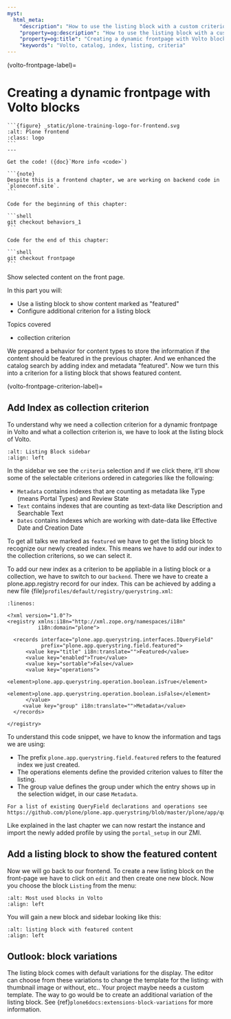 ```yaml
---
myst:
  html_meta:
    "description": "How to use the listing block with a custom criterion"
    "property=og:description": "How to use the listing block with a custom criterion"
    "property=og:title": "Creating a dynamic frontpage with Volto blocks"
    "keywords": "Volto, catalog, index, listing, criteria"
---
```


(volto-frontpage-label)=

# Creating a dynamic frontpage with Volto blocks

````{sidebar} Plone Frontend Chapter
```{figure} _static/plone-training-logo-for-frontend.svg
:alt: Plone frontend
:class: logo
```
---

Get the code! ({doc}`More info <code>`)

```{note}
Despite this is a frontend chapter, we are working on backend code in `ploneconf.site`.
```

Code for the beginning of this chapter:

```shell
git checkout behaviors_1
```

Code for the end of this chapter:

```shell
git checkout frontpage
```
````

Show selected content on the front page.

In this part you will:

- Use a listing block to show content marked as "featured"
- Configure additional criterion for a listing block

Topics covered

- collection criterion


We prepared a behavior for content types to store the information if the content should be featured in the previous  chapter.
And we enhanced the catalog search by adding index and metadata "featured".
Now we turn this into a criterion for a listing block that shows featured content.


(volto-frontpage-criterion-label)=

## Add Index as collection criterion

To understand why we need a collection criterion for a dynamic frontpage in Volto and what a collection criterion is, we have to look at the listing block of Volto.

```{figure} _static/volto_frontpage.png
:alt: Listing Block sidebar
:align: left
```

In the sidebar we see the `criteria` selection and if we click there, it'll show some of the selectable criterions ordered in categories like the following:

- `Metadata` contains indexes that are counting as metadata like Type (means Portal Types) and Review State
- `Text` contains indexes that are counting as text-data like Description and Searchable Text
- `Dates` contains indexes which are working with date-data like Effective Date and Creation Date

To get all talks we marked as `featured` we have to get the listing block to recognize our newly created index.
This means we have to add our index to the collection criterions, so we can select it.

To add our new index as a criterion to be appliable in a listing block or a collection, we have to switch to our `backend`. There we have to create a plone.app.registry record for our index. This can be achieved by adding a new file {file}`profiles/default/registry/querystring.xml`:

```{code-block} xml
:linenos:

<?xml version="1.0"?>
<registry xmlns:i18n="http://xml.zope.org/namespaces/i18n"
          i18n:domain="plone">

  <records interface="plone.app.querystring.interfaces.IQueryField"
           prefix="plone.app.querystring.field.featured">
      <value key="title" i18n:translate="">Featured</value>
      <value key="enabled">True</value>
      <value key="sortable">False</value>
      <value key="operations">
          <element>plone.app.querystring.operation.boolean.isTrue</element>
          <element>plone.app.querystring.operation.boolean.isFalse</element>
      </value>
     <value key="group" i18n:translate="">Metadata</value>
  </records>

</registry>
```

To understand this code snippet, we have to know the information and tags we are using:

- The prefix `plone.app.querystring.field.featured` refers to the featured index we just created.
- The operations elements define the provided criterion values to filter the listing.
- The group value defines the group under which the entry shows up in the selection widget, in our case `Metadata`.

```{note}
For a list of existing QueryField declarations and operations see https://github.com/plone/plone.app.querystring/blob/master/plone/app/querystring/profiles/default/registry.xml
```

Like explained in the last chapter we can now restart the instance and import the newly added profile by using the `portal_setup` in our ZMI.


## Add a listing block to show the featured content

Now we will go back to our frontend.
To create a new listing block on the front-page we have to click on `edit` and then create one new block.
Now you choose the block `Listing` from the menu:

```{figure} _static/volto_frontpage_1.png
:alt: Most used blocks in Volto
:align: left
```

You will gain a new block and sidebar looking like this:

```{figure} _static/volto_frontpage_3.png
:alt: listing block with featured content
:align: left
```

## Outlook: block variations

The listing block comes with default variations for the display.
The editor can choose from these variations to change the template for the listing: with thumbnail image or without, etc..
Your project maybe needs a custom template. The way to go would be to create an additional variation of the listing block.
See {ref}`plone6docs:extensions-block-variations` for more information.
